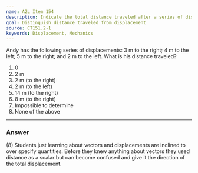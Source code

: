 ```yaml
---
name: A2L Item 154
description: Indicate the total distance traveled after a series of displacements.
goal: Distinguish distance traveled from displacement
source: CT151.2-1
keywords: Displacement, Mechanics
---
```


Andy has the following series of displacements: 3 m to the right; 4 m to
the left; 5 m to the right; and 2 m to the left.  What is his distance
traveled?

1. 0
2. 2 m
3. 2 m (to the right)
4. 2 m (to the left)
5. 14 m (to the right)
6. 8 m (to the right)
7. Impossible to determine
8. None of the above


<hr/>

### Answer 

(8) Students just learning about vectors and displacements are
inclined to over specify quantities. Before they knew anything about
vectors they used distance as a scalar but can become confused and give
it the direction of the total displacement.

